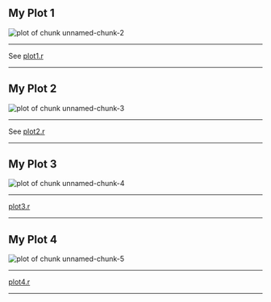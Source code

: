 
## My Plot 1
![plot of chunk unnamed-chunk-2](https://cloud.githubusercontent.com/assets/8188574/4967027/671ec956-67f3-11e4-8ecf-b3950c439efe.png) 
_____________________________________________________________________________________________________________________________
See <a href="https://github.com/erapryde/ExData_Plotting1/blob/master/plot1.r">plot1.r</a>
_____________________________________________________________________________________________________________________________
## My Plot 2
![plot of chunk unnamed-chunk-3](https://cloud.githubusercontent.com/assets/8188574/4967030/82243254-67f3-11e4-9130-0e767ed69c37.png) 
_____________________________________________________________________________________________________________________________
See <a href="https://github.com/erapryde/ExData_Plotting1/blob/master/plot2.r">plot2.r</a>
_____________________________________________________________________________________________________________________________
## My Plot 3
![plot of chunk unnamed-chunk-4](https://cloud.githubusercontent.com/assets/8188574/4967033/8e11db2a-67f3-11e4-9c40-a7f62897fd04.png) 
_____________________________________________________________________________________________________________________________
<a href="https://github.com/erapryde/ExData_Plotting1/blob/master/plot3.r">plot3.r</a>
_____________________________________________________________________________________________________________________________
## My Plot 4
![plot of chunk unnamed-chunk-5](https://cloud.githubusercontent.com/assets/8188574/4967035/a0401bb8-67f3-11e4-9354-88c98ab21aaa.png) 
_____________________________________________________________________________________________________________________________
<a href="https://github.com/erapryde/ExData_Plotting1/blob/master/plot4.r">plot4.r</a>
_____________________________________________________________________________________________________________

